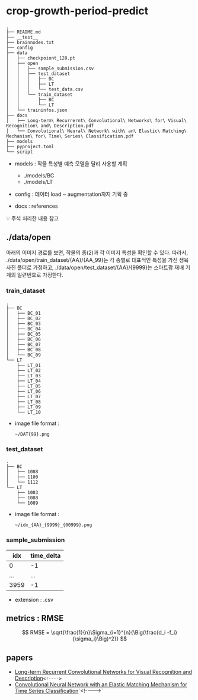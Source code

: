 # crop-growth-period-predict

```
.
├── README.md
├── __test__
├── brainnodes.txt
├── config
├── data
│   ├── checkpoiont_128.pt
│   ├── open
│   │   ├── sample_submission.csv
│   │   ├── test_dataset
│   │   │   ├── BC
│   │   │   ├── LT
│   │   │   └── test_data.csv
│   │   └── train_dataset
│   │       ├── BC
│   │       └── LT
│   └── traininfos.json
├── docs
│   ├── Long-term\ Recurrernt\ Convolutional\ Networks\ for\ Visual\ Recognition\ and\ Description.pdf
│   └── Convolutional\ Neural\ Network\ with\ an\ Elastic\ Matching\ Mechanism\ for\ Time\ Series\ Classification.pdf
├── models
├── pyproject.toml
└── script
```

* models : 작물 특성별 예측 모델을 달리 사용할 계획

  * ./models/BC
  * ./models/LT
* config : 데이터 load ~ augmentation까지 기획 중
* docs : references


💡 주석 처리한 내용 참고

<!--
* config : 데이터 load ~ augmentation까지 기획 중, 대회 데이터의 경우엔 폴더별 저장되어있기 때문에 상관이 없지만, 스마트팜 지점 혹은 부서별로 작물의 코드가 자동 저장되는 시스템이 아니라면, 입력할 수 있도록 작성하는 것도 고려해야하나???(이건 서버인데? <-- 우선 대회 데이터까지만 처리하도록 하고 나머지는 향후 과제로 남겨놓거나, DB 연습할 때 사용하기)
	* ./config/caliber-dataset 
	* ./config/caliber-transformer

* data : Augmentation한 데이터도 대외비인지 확인한 뒤, ./data/aug | ./data/open/aug를 정해야 함.
	* ./data/open 대회 제공 데이터, 규정 상 공개 금지(대외비)
	* ./data/~.pt(checkpoint)

* script : 
	* ./script/gdrive 대회에서 제공한 파일이 연결된 구글 드라이브 링크로 이동해서, 다운받은 뒤, ./data에 저장할 수 있도록 하는 코드
	* ./script/predict models run한 뒤, 생장까지 걸리는 기간 예측 결과 반환
-->

## ./data/open

아래의 이미지 경로를 보면, 작물의 종(2)과 각 이미지 특성을 확인할 수 있다. 따라서, ./data/open/train_dataset/{AA}/{AA_99}는 각 종별로 대표적인 특성을 가진 생육 사진 폴더로 가정하고, ./data/open/test_dataset/{AA}/{9999}는 스마트팜 재배 기계의 일련번호로 가정한다.

### train_dataset

```
.
├── BC
│   ├── BC_01
│   ├── BC_02
│   ├── BC_03
│   ├── BC_04
│   ├── BC_05
│   ├── BC_06
│   ├── BC_07
│   ├── BC_08
│   └── BC_09
└── LT
    ├── LT_01
    ├── LT_02
    ├── LT_03
    ├── LT_04
    ├── LT_05
    ├── LT_06
    ├── LT_07
    ├── LT_08
    ├── LT_09
    └── LT_10
```

* image file format :

  ```
  ~/DAT{99}.png
  ```

### test_dataset

```
.
├── BC
│   ├── 1088
│   ├── 1100
│   └── 1112
└── LT
    ├── 1003
    ├── 1088
    └── 1089
```

* image file format :

  ```
  ~/idx_{AA}_{9999}_{00999}.png
  ```

### sample_submission

| idx  | time_delta |
| ---- | ---------- |
| 0    | -1         |
| ...  | ...        |
| 3959 | -1         |

* extension : .csv

## metrics : RMSE

$$
RMSE = \sqrt{\frac{1}{n}\Sigma_{i=1}^{n}{\Big(\frac{d_i -f_i}{\sigma_i}\Big)^2}}
$$

<!--
* 미정
import torch
from pytorch_lightning.utilities import metrics
import torchmetrics
class RMSE(torchmetrics.Metric):
    def __init__(self):
        self.add_state("sum_squared_errors", torch.tensor(0), dist_reduce_fx = "sum")
        self.add_state("n_observations", torch.tensor(0), dist_reduce_fx="sum")

    def update(self, preds, target):
        self.sum_squared_errors += torch.sum((preds - target) ** 2)
        self.n_observations += preds.numel()
        # torch.numel(input) -> int ; the total number of elements in the input tensor.

    def compute(self):
        return torch.sqrt(self.sum_squared_errors / self.n_observations)
-->

## papers

* [Long-term Recurrent Convolutional Networks for Visual Recognition and Description](https://arxiv.org/abs/1411.4389)`<!---->`
* [Convolutional Neural Network with an Elastic Matching Mechanism for Time Series Classification]([https://www.mdpi.com/1999-4893/14/7/192](https://www.mdpi.com/1999-4893/14/7/192))`<!---->`
